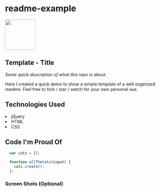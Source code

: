 # readme-example

<img src="https://cloud.githubusercontent.com/assets/7833470/10423298/ea833a68-7079-11e5-84f8-0a925ab96893.png" width="100">

## Template - Title

<i> Some quick description of what this repo is about. </i>

Here I created a quick demo to show a simple template of a well organized readme. Feel free to fork / star / watch for your own personal use.

## Technologies Used

<li> jQuery </li>
<li> HTML </li>
<li> CSS </li>

## Code I'm Proud Of

```javascript
  var catz = [];

  function allTheCatz(input) {
    catz.create();
  };
```

### Screen Shots (Optional)
